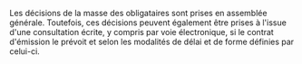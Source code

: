 Les décisions de la masse des obligataires sont prises en assemblée générale. Toutefois, ces décisions peuvent également être prises à l'issue d'une consultation écrite, y compris par voie électronique, si le contrat d'émission le prévoit et selon les modalités de délai et de forme définies par celui-ci.
